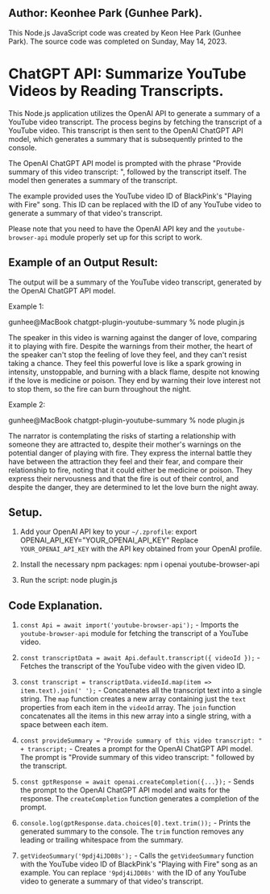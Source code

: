## Author: Keonhee Park (Gunhee Park).

This Node.js JavaScript code was created by Keon Hee Park (Gunhee Park).
The source code was completed on Sunday, May 14, 2023.

# ChatGPT API: Summarize YouTube Videos by Reading Transcripts.

This Node.js application utilizes the OpenAI API to generate a summary of a YouTube video transcript. The process begins by fetching the transcript of a YouTube video. This transcript is then sent to the OpenAI ChatGPT API model, which generates a summary that is subsequently printed to the console.

The OpenAI ChatGPT API model is prompted with the phrase "Provide summary of this video transcript: ", followed by the transcript itself. The model then generates a summary of the transcript.

The example provided uses the YouTube video ID of BlackPink's "Playing with Fire" song. This ID can be replaced with the ID of any YouTube video to generate a summary of that video's transcript.

Please note that you need to have the OpenAI API key and the `youtube-browser-api` module properly set up for this script to work.

## Example of an Output Result:

The output will be a summary of the YouTube video transcript, generated by the OpenAI ChatGPT API model.

Example 1:

gunhee@MacBook chatgpt-plugin-youtube-summary % node plugin.js

The speaker in this video is warning against the danger of love, comparing it to playing with fire. Despite the warnings from their mother, the heart of the speaker can't stop the feeling of love they feel, and they can't resist taking a chance. They feel this powerful love is like a spark growing in intensity, unstoppable, and burning with a black flame, despite not knowing if the love is medicine or poison. They end by warning their love interest not to stop them, so the fire can burn throughout the night.

Example 2:

gunhee@MacBook chatgpt-plugin-youtube-summary % node plugin.js         

The narrator is contemplating the risks of starting a relationship with someone they are attracted to, despite their mother's warnings on the potential danger of playing with fire. They express the internal battle they have between the attraction they feel and their fear, and compare their relationship to fire, noting that it could either be medicine or poison. They express their nervousness and that the fire is out of their control, and despite the danger, they are determined to let the love burn the night away.

## Setup.

1. Add your OpenAI API key to your `~/.zprofile`:
    export OPENAI_API_KEY="YOUR_OPENAI_API_KEY"
    Replace `YOUR_OPENAI_API_KEY` with the API key obtained from your OpenAI profile.

2. Install the necessary npm packages:
    npm i openai youtube-browser-api

3. Run the script:
    node plugin.js

## Code Explanation.

1. `const Api = await import('youtube-browser-api');` - Imports the `youtube-browser-api` module for fetching the transcript of a YouTube video.

2. `const transcriptData = await Api.default.transcript({ videoId });` - Fetches the transcript of the YouTube video with the given video ID.

3. `const transcript = transcriptData.videoId.map(item => item.text).join(' ');` - Concatenates all the transcript text into a single string. The `map` function creates a new array containing just the `text` properties from each item in the `videoId` array. The `join` function concatenates all the items in this new array into a single string, with a space between each item.

4. `const provideSummary = "Provide summary of this video transcript: " + transcript;` - Creates a prompt for the OpenAI ChatGPT API model. The prompt is "Provide summary of this video transcript: " followed by the transcript.

5. `const gptResponse = await openai.createCompletion({...});` - Sends the prompt to the OpenAI ChatGPT API model and waits for the response. The `createCompletion` function generates a completion of the prompt.

6. `console.log(gptResponse.data.choices[0].text.trim());` - Prints the generated summary to the console. The `trim` function removes any leading or trailing whitespace from the summary.

7. `getVideoSummary('9pdj4iJD08s');` - Calls the `getVideoSummary` function with the YouTube video ID of BlackPink's "Playing with Fire" song as an example. You can replace `'9pdj4iJD08s'` with the ID of any YouTube video to generate a summary of that video's transcript.
